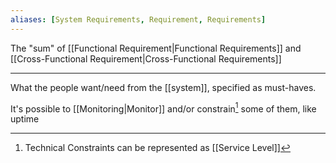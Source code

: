 ```yaml
---
aliases: [System Requirements, Requirement, Requirements]
---
```


The "sum" of [[Functional Requirement|Functional Requirements]] and [[Cross-Functional Requirement|Cross-Functional Requirements]]

---

What the people want/need from the [[system]], specified as must-haves.

It's possible to [[Monitoring|Monitor]] and/or constrain[^1] some of them, like uptime

[^1]: Technical Constraints can be represented as [[Service Level]]
